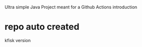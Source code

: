 Ultra simple Java Project meant for a Github Actions introduction
# repo auto created

kfisk version